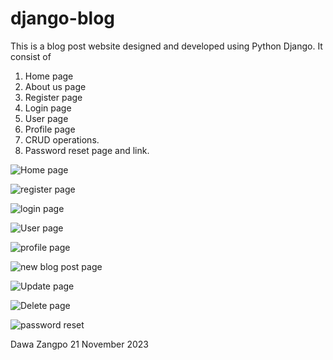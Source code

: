 # django-blog
This is a blog post website designed and developed using Python Django.
It consist of 
1. Home page
2. About us page
3. Register page
4. Login page
5. User page
6. Profile page
7. CRUD operations.
8. Password reset page and link.


![Home page](https://github.com/zangpodawa/django-blog/assets/32727869/6532ef55-ec9a-43b4-9da6-319e1ed81c23)

![register page](https://github.com/zangpodawa/django-blog/assets/32727869/3d3be12d-ea0c-42db-9654-b780f8a62873)

![login page](https://github.com/zangpodawa/django-blog/assets/32727869/fdb8b68c-0910-4c83-bf4d-5fe86acddae6)

![User page](https://github.com/zangpodawa/django-blog/assets/32727869/1aaf834d-dbcc-4e0e-a488-3c7c7cf01e93)

![profile page](https://github.com/zangpodawa/django-blog/assets/32727869/f9200c25-7a6b-49dc-80c9-d6c1a9e8c714)

![new blog post page](https://github.com/zangpodawa/django-blog/assets/32727869/118bf5d5-0b12-4dc6-b2cf-256513d333d0)

![Update page](https://github.com/zangpodawa/django-blog/assets/32727869/2eefc07e-12b8-4efc-9b65-a2e8acffdfc1)

![Delete page](https://github.com/zangpodawa/django-blog/assets/32727869/6613ff48-31b1-4cf4-a2ef-047ab47bfde4)

![password reset](https://github.com/zangpodawa/django-blog/assets/32727869/830c1887-9a6a-48db-ada9-5cd229bba002)

Dawa Zangpo 21 November 2023
